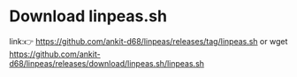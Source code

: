 # Download linpeas.sh
link:👉 https://github.com/ankit-d68/linpeas/releases/tag/linpeas.sh
or
wget https://github.com/ankit-d68/linpeas/releases/download/linpeas.sh/linpeas.sh
